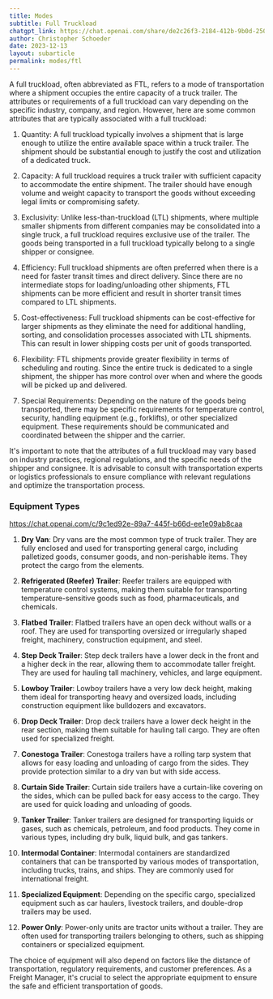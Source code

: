 ```yaml
---
title: Modes
subtitle: Full Truckload
chatgpt_link: https://chat.openai.com/share/de2c26f3-2184-412b-9b0d-25014096d23e
author: Christopher Schoeder
date: 2023-12-13
layout: subarticle
permalink: modes/ftl
---
```


A full truckload, often abbreviated as FTL, refers to a mode of transportation where a shipment occupies the entire capacity of a truck trailer. The attributes or requirements of a full truckload can vary depending on the specific industry, company, and region. However, here are some common attributes that are typically associated with a full truckload:

1. Quantity: A full truckload typically involves a shipment that is large enough to utilize the entire available space within a truck trailer. The shipment should be substantial enough to justify the cost and utilization of a dedicated truck.

2. Capacity: A full truckload requires a truck trailer with sufficient capacity to accommodate the entire shipment. The trailer should have enough volume and weight capacity to transport the goods without exceeding legal limits or compromising safety.

3. Exclusivity: Unlike less-than-truckload (LTL) shipments, where multiple smaller shipments from different companies may be consolidated into a single truck, a full truckload requires exclusive use of the trailer. The goods being transported in a full truckload typically belong to a single shipper or consignee.

4. Efficiency: Full truckload shipments are often preferred when there is a need for faster transit times and direct delivery. Since there are no intermediate stops for loading/unloading other shipments, FTL shipments can be more efficient and result in shorter transit times compared to LTL shipments.

5. Cost-effectiveness: Full truckload shipments can be cost-effective for larger shipments as they eliminate the need for additional handling, sorting, and consolidation processes associated with LTL shipments. This can result in lower shipping costs per unit of goods transported.

6. Flexibility: FTL shipments provide greater flexibility in terms of scheduling and routing. Since the entire truck is dedicated to a single shipment, the shipper has more control over when and where the goods will be picked up and delivered.

7. Special Requirements: Depending on the nature of the goods being transported, there may be specific requirements for temperature control, security, handling equipment (e.g., forklifts), or other specialized equipment. These requirements should be communicated and coordinated between the shipper and the carrier.

It's important to note that the attributes of a full truckload may vary based on industry practices, regional regulations, and the specific needs of the shipper and consignee. It is advisable to consult with transportation experts or logistics professionals to ensure compliance with relevant regulations and optimize the transportation process.

### Equipment Types

https://chat.openai.com/c/9c1ed92e-89a7-445f-b66d-ee1e09ab8caa

1. **Dry Van**: Dry vans are the most common type of truck trailer. They are fully enclosed and used for transporting general cargo, including palletized goods, consumer goods, and non-perishable items. They protect the cargo from the elements.

2. **Refrigerated (Reefer) Trailer**: Reefer trailers are equipped with temperature control systems, making them suitable for transporting temperature-sensitive goods such as food, pharmaceuticals, and chemicals.

3. **Flatbed Trailer**: Flatbed trailers have an open deck without walls or a roof. They are used for transporting oversized or irregularly shaped freight, machinery, construction equipment, and steel.

4. **Step Deck Trailer**: Step deck trailers have a lower deck in the front and a higher deck in the rear, allowing them to accommodate taller freight. They are used for hauling tall machinery, vehicles, and large equipment.

5. **Lowboy Trailer**: Lowboy trailers have a very low deck height, making them ideal for transporting heavy and oversized loads, including construction equipment like bulldozers and excavators.

6. **Drop Deck Trailer**: Drop deck trailers have a lower deck height in the rear section, making them suitable for hauling tall cargo. They are often used for specialized freight.

7. **Conestoga Trailer**: Conestoga trailers have a rolling tarp system that allows for easy loading and unloading of cargo from the sides. They provide protection similar to a dry van but with side access.

8. **Curtain Side Trailer**: Curtain side trailers have a curtain-like covering on the sides, which can be pulled back for easy access to the cargo. They are used for quick loading and unloading of goods.

9. **Tanker Trailer**: Tanker trailers are designed for transporting liquids or gases, such as chemicals, petroleum, and food products. They come in various types, including dry bulk, liquid bulk, and gas tankers.

10. **Intermodal Container**: Intermodal containers are standardized containers that can be transported by various modes of transportation, including trucks, trains, and ships. They are commonly used for international freight.

11. **Specialized Equipment**: Depending on the specific cargo, specialized equipment such as car haulers, livestock trailers, and double-drop trailers may be used.

12. **Power Only**: Power-only units are tractor units without a trailer. They are often used for transporting trailers belonging to others, such as shipping containers or specialized equipment.

The choice of equipment will also depend on factors like the distance of transportation, regulatory requirements, and customer preferences. As a Freight Manager, it's crucial to select the appropriate equipment to ensure the safe and efficient transportation of goods.
